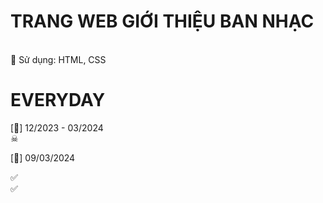 # TRANG WEB GIỚI THIỆU BAN NHẠC

<BR>
🍒 Sử dụng: HTML, CSS
<br>

# EVERYDAY

[🐢] 12/2023 - 03/2024
<br>
☠

[🐢] 09/03/2024

✅
<br>
✅
